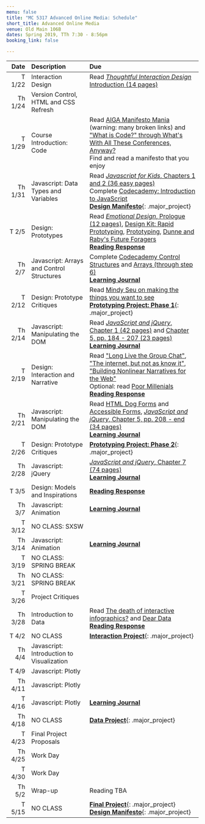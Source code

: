 ```yaml
---
menu: false
title: "MC 5317 Advanced Online Media: Schedule"
short_title: Advanced Online Media
venue: Old Main 106B
dates: Spring 2019, TTh 7:30 - 8:56pm
booking_link: false

---
```


Date | Description | Due
---: | :----------- | :---
T 1/22 | Interaction Design | Read [*Thoughtful Interaction Design* Introduction (14 pages)](/assets/readings/Thoughtful_Interaction_Design_Introduction.pdf)
Th 1/24 | Version Control, HTML and CSS Refresh |
T 1/29 | Course Introduction: Code | Read [AIGA Manifesto Mania](https://www.aiga.org/manifesto-mania) (warning: many broken links) and ["What is Code?" through What's With All These Conferences, Anyway?](https://www.bloomberg.com/graphics/2015-paul-ford-what-is-code/) <br /> Find and read a manifesto that you enjoy
Th 1/31 | Javascript: Data Types and Variables | Read [*Javascript for Kids*, Chapters 1 and 2 (36 easy pages)](/assets/readings/Javascript_for_Kids_Chp_1_2.pdf)<br /> Complete [Codecademy: Introduction to JavaScript](https://www.codecademy.com/courses/learn-javascript-introduction/lessons/introduction-to-javascript/resume?course_redirect=introduction-to-javascript) <br /> __[Design Manifesto](/assignments/advanced_online_media/advanced_online_media_design_manifesto.html)__{: .major_project}
T 2/5 | Design: Prototypes |  Read [*Emotional Design*, Prologue (12 pages)](/assets/readings/Emotional_Design_Prologue.pdf), [Design Kit: Rapid Prototyping](http://www.designkit.org/methods/26), [Prototyping](https://www.usability.gov/how-to-and-tools/methods/prototyping.html), [Dunne and Raby's Future Foragers](https://www.iconeye.com/design/features/item/9277-dunne-raby-s-future-foragers) <br /> __[Reading Response](/assignments/general/reading_response.html)__
Th 2/7 | Javascript: Arrays and Control Structures | Complete [Codecademy Control Structures](https://www.codecademy.com/courses/learn-javascript-control-flow/lessons/control-flow/exercises/control-flow-intro?action=lesson_resume&course_redirect=introduction-to-javascript) and [Arrays (through step 6)](https://www.codecademy.com/courses/learn-javascript-arrays/lessons/arrays/resume?course_redirect=introduction-to-javascript) <br /> __[Learning Journal](/assignments/general/learning_journal.html)__
T 2/12 | Design: Prototype Critiques | Read [Mindy Seu on making the things you want to see](https://thecreativeindependent.com/people/mindy-seu-on-making-the-things-you-want-to-see/) <br /> __[Prototyping Project: Phase 1](/assignments/advanced_online_media/advanced_online_media_prototyping_project.html)__{: .major_project}
Th 2/14 | Javascript: Manipulating the DOM | Read [*JavaScript and jQuery*, Chapter 1 (42 pages)](/assets/readings/Javascript_and_jQuery_Chap_1.pdf) and [Chapter 5, pp. 184 - 207 (23 pages)](/assets/readings/Javascript_and_jQuery_Chap_5.pdf) <br />  __[Learning Journal](/assignments/general/learning_journal.html)__
T 2/19 | Design: Interaction and Narrative | Read ["Long Live the Group Chat"](https://theoutline.com/post/2315/long-live-the-group-chat), ["The internet, but not as know it"](https://www.theguardian.com/technology/ng-interactive/2019/jan/11/the-internet-but-not-as-we-know-it-life-online-in-china-russia-cuba-and-india), ["Building Nonlinear Narratives for the Web"](https://alistapart.com/article/building-nonlinear-narratives-for-the-web) <br /> Optional: read [Poor Millenials](https://highline.huffingtonpost.com/articles/en/poor-millennials/)<br /> __[Reading Response](/assignments/general/reading_response.html)__
Th 2/21 | Javascript: Manipulating the DOM | Read [HTML Dog Forms](http://htmldog.com/guides/html/beginner/forms/) and [Accessible Forms](http://htmldog.com/guides/html/advanced/forms/), [*JavaScript and jQuery*, Chapter 5, pp. 208 - end (34 pages)](/assets/readings/Javascript_and_jQuery_Chap_5.pdf) <br /> __[Learning Journal](/assignments/general/learning_journal.html)__
T 2/26 | Design: Prototype Critiques | __[Prototyping Project: Phase 2](/assignments/advanced_online_media/advanced_online_media_prototyping_project.html)__{: .major_project}
Th 2/28 | Javascript: jQuery | [*JavaScript and jQuery*, Chapter 7 (74 pages)](/assets/readings/Javascript_and_jQuery_Chap_7.pdf) <br /> __[Learning Journal](/assignments/general/learning_journal.html)__
T 3/5 | Design: Models and Inspirations | __[Reading Response](/assignments/general/reading_response.html)__
Th 3/7 | Javascript: Animation | __[Learning Journal](/assignments/general/learning_journal.html)__
T 3/12 | NO CLASS: SXSW |
Th 3/14 | Javascript: Animation | __[Learning Journal](/assignments/general/learning_journal.html)__
T 3/19 | NO CLASS: SPRING BREAK |
Th 3/21 | NO CLASS: SPRING BREAK |
T 3/26 | Project Critiques |
Th 3/28 | Introduction to Data | Read [The death of interactive infographics?](https://medium.com/@dominikus/the-end-of-interactive-visualizations-52c585dcafcb) and [Dear Data](http://giorgialupi.com/dear-data/) <br /> __[Reading Response](/assignments/general/reading_response.html)__
T 4/2 | NO CLASS | __[Interaction Project](/assignments/advanced_online_media/advanced_online_media_interaction_project.html)__{: .major_project}
Th 4/4 | Javascript: Introduction to Visualization |
T 4/9 | Javascript: Plotly |
Th 4/11 | Javascript: Plotly |
T 4/16 | Javascript: Plotly | __[Learning Journal](/assignments/general/learning_journal.html)__
Th 4/18 | NO CLASS | __[Data Project](/assignments/advanced_online_media/advanced_online_media_data_project.html)__{: .major_project}
T 4/23 | Final Project Proposals |
Th 4/25 | Work Day |
T 4/30 | Work Day |
Th 5/2 | Wrap-up | Reading TBA
T 5/15 | NO CLASS | __[Final Project](/assignments/advanced_online_media/advanced_online_media_final_project.html)__{: .major_project} __[Design Manifesto](/assignments/advanced_online_media/advanced_online_media_design_manifesto.html)__{: .major_project}
